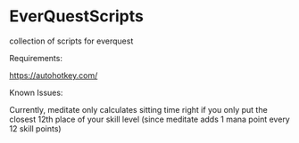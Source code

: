 # EverQuestScripts
collection of scripts for everquest


Requirements:




https://autohotkey.com/



Known Issues:



Currently, meditate only calculates sitting time right if you only put the closest 12th place of your skill level (since meditate adds 1 mana point every 12 skill points)
